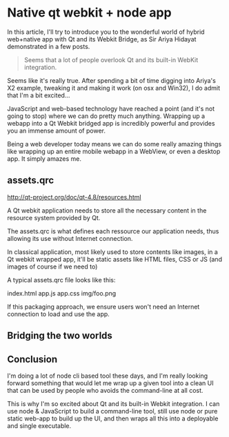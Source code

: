 
Native qt webkit + node app
===========================

In this article, I'll try to introduce you to the wonderful world of hybrid
web+native app with Qt and its Webkit Bridge, as Sir Ariya Hidayat
demonstrated in a few posts.

> Seems that a lot of people overlook Qt and its built-in WebKit integration.

Seems like it's really true. After spending a bit of time digging into Ariya's
X2 example, tweaking it and making it work (on osx and Win32), I do admit that
I'm a bit excited...

JavaScript and web-based technology have reached a point (and it's not going
to stop) where we can do pretty much anything. Wrapping up a webapp into a Qt
Webkit bridged app is incredibly powerful and provides you an immense amount
of power.

Being a web developer today means we can do some really amazing things like
wrapping up an entire mobile webapp in a WebView, or even a desktop app. It
simply amazes me.

assets.qrc
----------

http://qt-project.org/doc/qt-4.8/resources.html

A Qt webkit application needs to store all the necessary content in the
resource system provided by Qt.

The assets.qrc is what defines each ressource our application needs, thus
allowing its use without Internet connection.

In classical application, most likely used to store contents like images, in a
Qt webkit wrapped app, it'll be static assets like HTML files, CSS or JS (and
images of course if we need to)

A typical assets.qrc file looks like this:

   <!DOCTYPE RCC>
   <RCC>
   <qresource prefix="/">
      <file>index.html</file>
      <file>app.js</file>
      <file>app.css</file>
      <file>img/foo.png</file>
   </qresource>
   </RCC>


If this packaging approach, we ensure users won't need an Internet connection
to load and use the app.

Bridging the two worlds
-----------------------


Conclusion
----------

I'm doing a lot of node cli based tool these days, and I'm really looking
forward something that would let me wrap up a given tool into a clean UI that
can be used by people who avoids the command-line at all cost.

This is why I'm so excited about Qt and its built-in Webkit integration. I can
use node & JavaScript to build a command-line tool, still use node or pure
static web-app to build up the UI, and then wraps all this into a deployable
and single executable.


